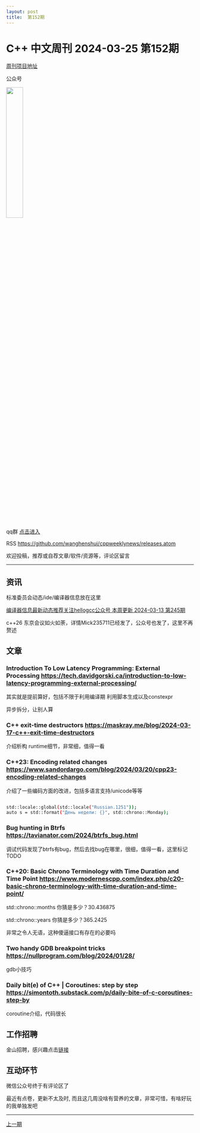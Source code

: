 ```yaml
---
layout: post
title:  第152期
---
```

# C++ 中文周刊 2024-03-25 第152期



[周刊项目地址](https://github.com/wanghenshui/cppweeklynews)

公众号

<img src="https://wanghenshui.github.io/cppweeklynews/assets/code.png" alt=""  width="30%">

qq群 [点击进入](https://qm.qq.com/q/6NGizNPyG4)

RSS https://github.com/wanghenshui/cppweeklynews/releases.atom

欢迎投稿，推荐或自荐文章/软件/资源等，评论区留言


---

## 资讯

标准委员会动态/ide/编译器信息放在这里

[编译器信息最新动态推荐关注hellogcc公众号 本周更新 2024-03-13 第245期 ](https://mp.weixin.qq.com/s/G5b4t6MNiPjzRWuISITWMw)

c++26 东京会议如火如荼，详情Mick235711已经发了，公众号也发了，这里不再赘述

## 文章

### Introduction To Low Latency Programming: External Processing https://tech.davidgorski.ca/introduction-to-low-latency-programming-external-processing/

其实就是提前算好，包括不限于利用编译期 利用脚本生成以及constexpr

异步拆分，让别人算    

###  C++ exit-time destructors https://maskray.me/blog/2024-03-17-c++-exit-time-destructors

介绍析构 runtime细节，非常细，值得一看    

### C++23: Encoding related changes https://www.sandordargo.com/blog/2024/03/20/cpp23-encoding-related-changes


介绍了一些编码方面的改进，包括多语言支持/unicode等等

```bash

std::locale::global(std::locale("Russian.1251"));
auto s = std::format("День недели: {}", std::chrono::Monday);

```
### Bug hunting in Btrfs https://tavianator.com/2024/btrfs_bug.html


调试代码发现了btrfs有bug，然后去找bug在哪里，很细，值得一看，这里标记TODO

### C++20: Basic Chrono Terminology with Time Duration and Time Point https://www.modernescpp.com/index.php/c20-basic-chrono-terminology-with-time-duration-and-time-point/

std::chrono::months 你猜是多少？30.436875

std::chrono::years 你猜是多少？365.2425

非常之令人无语，这种傻逼接口有存在的必要吗

### Two handy GDB breakpoint tricks https://nullprogram.com/blog/2024/01/28/

gdb小技巧

### Daily bit(e) of C++ | Coroutines: step by step https://simontoth.substack.com/p/daily-bite-of-c-coroutines-step-by

coroutine介绍，代码很长




## 工作招聘

金山招聘，感兴趣点击[链接](https://app.mokahr.com/m/recommendation-apply/wps/29467?sharePageId=3685475&recommendCode=NTAA6lb&codeType=1&code=081pntFa1LMf8H0yvUFa1yxtRl3pntFe&state=3#/recommendation/page/3685475)

## 互动环节

微信公众号终于有评论区了

最近有点卷，更新不太及时, 而且这几周没啥有营养的文章，非常可惜，有啥好玩的我单独发吧

---

[上一期](https://wanghenshui.github.io/cppweeklynews/posts/151.html)